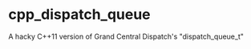 cpp_dispatch_queue
==================

A hacky C++11 version of Grand Central Dispatch's "dispatch_queue_t"
